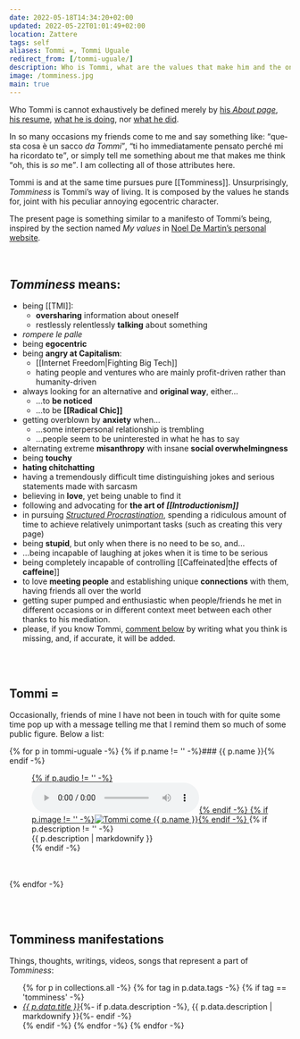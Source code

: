 ```yaml
---
date: 2022-05-18T14:34:20+02:00
updated: 2022-05-22T01:01:49+02:00
location: Zattere
tags: self
aliases: Tommi =, Tommi Uguale
redirect_from: [/tommi-uguale/]
description: Who is Tommi, what are the values that make him and the ones he stands for
image: /tomminess.jpg
main: true
---
```

Who Tommi is cannot exhaustively be defined merely by [his <cite>About page</cite>](/about 'About Tommi'), [his resume](https://cv.tommi.space 'Tommi’s CV'), [what he is doing](/now 'Now - tommi.space'), nor <a href='/tutto' title='“Tutto”, all the stuff Tommi does' hreflang='it'>what he did</a>.

In so many occasions my friends come to me and say something like: <q lang='it'>questa cosa è un sacco *da Tommi*</q>, <q lang='it'>ti ho immediatamente pensato perché mi ha ricordato te</q>, or simply tell me something about me that makes me think <q>oh, this is *so* me</q>. I am collecting all of those attributes here.

Tommi is and at the same time pursues pure [[Tomminess]].
Unsurprisingly, <cite>Tomminess</cite> is Tommi’s way of living. It is composed by the values he stands for, joint with his peculiar annoying egocentric character.

<div class='box'>
	The present page is something similar to a manifesto of Tommi’s being, inspired by the section named <cite>My values</cite> in <a href='https://noeldemartin.com' title='Noel De Martin’s personal website'>Noel De Martin’s personal website</a>.
</div>

<br>
<br>

## <cite>Tomminess</cite> means:

- being [[TMI]]:
	- **oversharing** information about oneself
	- restlessly relentlessly **talking** about something
- <em lang='it'>rompere le palle</em>
- being **egocentric**
- being **angry at Capitalism**:
	- [[Internet Freedom|Fighting Big Tech]]
	- hating people and ventures who are mainly profit-driven rather than humanity-driven
- always looking for an alternative and **original way**, either…
	- …to **be noticed**
	- …to be **[[Radical Chic]]**
- getting overblown by **anxiety** when…
	- …some interpersonal relationship is trembling
	- …people seem to be uninterested in what he has to say
- alternating extreme **misanthropy** with insane **social overwhelmingness**
- being **touchy**
- **hating chitchatting**
- having a tremendously difficult time distinguishing jokes and serious statements made with sarcasm
- believing in **love**, yet being unable to find it
- following and advocating for **the art of <cite>[[Introductionism]]</cite>**
- in pursuing <cite><a href='/procrastinazione' title='L’Arte del Procrastinare'>Structured Procrastination</a></cite>, spending a ridiculous amount of time to achieve relatively unimportant tasks (such as creating this very page)
- being **stupid**, but only when there is no need to be so, and…
- …being incapable of laughing at jokes when it is time to be serious
- being completely incapable of controlling [[Caffeinated|the effects of **caffeine**]]
- to love **meeting people** and establishing unique **connections** with them, having friends all over the world
- getting super pumped and enthusiastic when people/friends he met in different occasions or in different context meet between each other thanks to his mediation.
- please, if you know Tommi, [comment below](#comments) by writing what you think is missing, and, if accurate, it will be added.

<br>
<br>

## Tommi =

Occasionally, friends of mine I have not been in touch with for quite some time pop up with a message telling me that I remind them so much of some public figure. Below a list:

{% for p in tommi-uguale -%}
	{% if p.name != '' -%}### {{ p.name }}{% endif -%}
	<figure>
		<a href='{{ p.url }}'>
			{% if p.audio != '' -%}<audio controls src='{{ p.audio }}'></audio>{% endif -%}
			{% if p.image != '' -%}<img src='{{ p.image }}' title='Tommi come {{ p.name }}'>{% endif -%}
		</a>
		{% if p.description != '' -%}<figcaption>{{ p.description | markdownify }}</figcaption>{% endif -%}
	</figure>
	<br>
	<br>
{% endfor -%}

<br>
<br>

## Tomminess manifestations

Things, thoughts, writings, videos, songs that represent a part of <cite>Tomminess</cite>:

<ul>
	{% for p in collections.all -%}
		{% for tag in p.data.tags -%}
			{% if tag == 'tomminess' -%}
				<li lang='{{ p.data.lang }}'><cite><a href='{{ p.url }}' hreflang='{{ p.data.lang }}' title='{{ p.data.title }}'>{{ p.data.title }}</a></cite>{%- if p.data.description -%}, {{ p.data.description | markdownify }}{%- endif -%}</li>
			{% endif -%}
		{% endfor -%}
	{% endfor -%}
</ul>